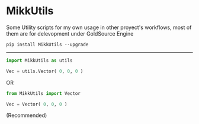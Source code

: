 # MikkUtils
 Some Utility scripts for my own usage in other proyect's workflows, most of them are for delevopment under GoldSource Engine

```
pip install MikkUtils --upgrade
```

---

```python
import MikkUtils as utils

Vec = utils.Vector( 0, 0, 0 )
```

OR
```python
from MikkUtils import Vector

Vec = Vector( 0, 0, 0 )
```
(Recommended)